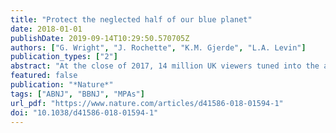 ```yaml
---
title: "Protect the neglected half of our blue planet"
date: 2018-01-01
publishDate: 2019-09-14T10:29:50.570705Z
authors: ["G. Wright", "J. Rochette", "K.M. Gjerde", "L.A. Levin"]
publication_types: ["2"]
abstract: "At the close of 2017, 14 million UK viewers tuned into the acclaimed second series of David Attenborough's Blue Planet, making it the year's most-watched television show. It brought the wonders of the ocean into people's living rooms and captured the public imagination as never before. Now is the time to capitalize on this enthusiasm, and to advocate for strong, legally binding protections for the high seas — the almost two-thirds of our planet's ocean that are beyond the control of any one State."
featured: false
publication: "*Nature*"
tags: ["ABNJ", "BBNJ", "MPAs"]
url_pdf: "https://www.nature.com/articles/d41586-018-01594-1"
doi: "10.1038/d41586-018-01594-1"
---
```


